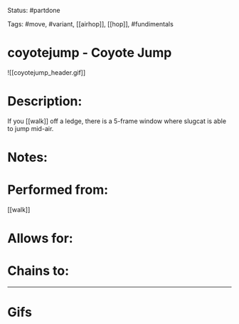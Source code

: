 Status: #partdone 

Tags: #move, #variant, [[airhop]], [[hop]], #fundimentals

# coyotejump - Coyote Jump
![[coyotejump_header.gif]]
# Description:
If you [[walk]] off a ledge, there is a 5-frame window where slugcat is able to jump mid-air.

# Notes:


# Performed from:
[[walk]]

# Allows for:


# Chains to:


___
# Gifs
